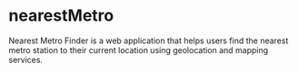 # nearestMetro
Nearest Metro Finder is a web application that helps users find the nearest metro station to their current location using geolocation and mapping services.
